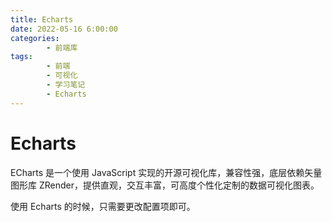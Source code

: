 ```yaml
---
title: Echarts
date: 2022-05-16 6:00:00
categories:
        - 前端库
tags:
        - 前端
        - 可视化
        - 学习笔记
        - Echarts
---
```


# Echarts

ECharts 是一个使用 JavaScript 实现的开源可视化库，兼容性强，底层依赖矢量图形库 ZRender，提供直观，交互丰富，可高度个性化定制的数据可视化图表。

使用 Echarts 的时候，只需要更改配置项即可。
